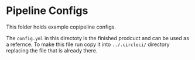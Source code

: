 # Pipeline Configs

This folder holds example copipeline configs.

The `config.yml` in this directoty is the finished prodcuct and can be used as a refernce. To make this file run copy it into `../.circleci/` directory replacing the file that is already there.